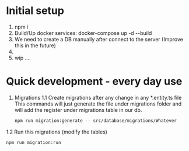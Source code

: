 # Initial setup
1. npm i
2. Build/Up docker services: docker-compose up -d --build
3. We need to create a DB manually after connect to the server (Improve this in the future)
4.
5. wip .... 
# Quick development - every day use
1. Migrations
1.1 Create migrations after any change in any *.entity.ts file
This commands will just generate the file under migrations folder and
will add the register under migrations table in our db.
   ```bash
   npm run migration:generate -- src/database/migrations/Whatever
   ```

1.2 Run this migrations (modify the tables)
```bash
npm run migration:run
``` 